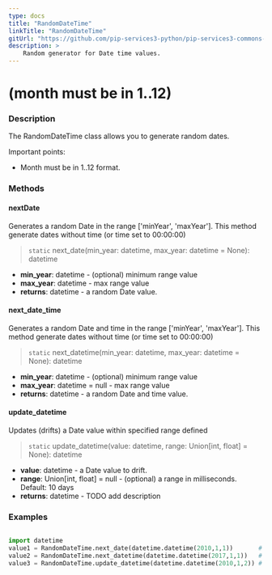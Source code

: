 ```yaml
---
type: docs
title: "RandomDateTime"
linkTitle: "RandomDateTime"
gitUrl: "https://github.com/pip-services3-python/pip-services3-commons-python"
description: >
    Random generator for Date time values.
---
```

# (month must be in 1..12)

### Description

The RandomDateTime class allows you to generate random dates.

Important points:

- Month must be in 1..12 format.

### Methods

#### nextDate
Generates a random Date in the range ['minYear', 'maxYear'].
This method generate dates without time (or time set to 00:00:00)

> `static` next_date(min_year: datetime, max_year: datetime = None): datetime

- **min_year**: datetime - (optional) minimum range value
- **max_year**: datetime - max range value
- **returns**: datetime - a random Date value.

#### next_date_time
Generates a random Date and time in the range ['minYear', 'maxYear'].
This method generate dates without time (or time set to 00:00:00)

> `static` next_datetime(min_year: datetime, max_year: datetime = None): datetime

- **min_year**: datetime - (optional) minimum range value
- **max_year**: datetime = null - max range value
- **returns**: datetime - a random Date and time value.

#### update_datetime
Updates (drifts) a Date value within specified range defined

> `static` update_datetime(value: datetime, range: Union[int, float] = None): datetime

- **value**: datetime - a Date value to drift.
- **range**: Union[int, float] = null - (optional) a range in milliseconds. Default: 10 days
- **returns**: datetime - TODO add description

### Examples

```python

import datetime
value1 = RandomDateTime.next_date(datetime.datetime(2010,1,1))       # Possible result: 2008-01-03
value2 = RandomDateTime.next_datetime(datetime.datetime(2017,1,1))   # Possible result: 2007-03-11 11:20:32
value3 = RandomDateTime.update_datetime(datetime.datetime(2010,1,2)) # Possible result: 2010-02-05 11:33:23

```
